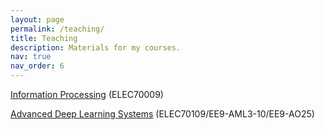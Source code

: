 ```yaml
---
layout: page
permalink: /teaching/
title: Teaching
description: Materials for my courses.
nav: true
nav_order: 6
---
```


[Information Processing](/teaching/info_eng) (ELEC70009)

[Advanced Deep Learning Systems](/teaching/adls) (ELEC70109/EE9-AML3-10/EE9-AO25)

